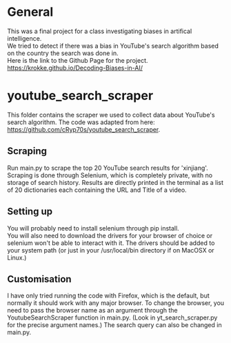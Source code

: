 # General 

This was a final project for a class investigating biases in artifical intelligence.  
We tried to detect if there was a bias in YouTube's search algorithm based on the country the search was done in.  
Here is the link to the Github Page for the project.  
https://krokke.github.io/Decoding-Biases-in-AI/

# youtube_search_scraper

This folder contains the scraper we used to collect data about YouTube's search algorithm. 
The code was adapted from here: https://github.com/cRyp70s/youtube_search_scraper.

## Scraping

Run main.py to scrape the top 20 YouTube search results for 'xinjiang'.
Scraping is done through Selenium, which is completely private, with no storage of search history. 
Results are directly printed in the terminal as a list of 20 dictionaries each containing the URL and Title of a video.

## Setting up

You will probably need to install selenium through pip install.  
You will also need to download the drivers for your browser of choice or selenium won't be able to interact with it. The drivers should be added to your system path (or just in your /usr/local/bin directory if on MacOSX or Linux.) 


## Customisation

I have only tried running the code with Firefox, which is the default, but normally it should work with any major browser. To change the browser, you need to pass the browser name as an argument through the YoutubeSearchScraper function in main.py. (Look in yt_search_scraper.py for the precise argument names.) The search query can also be changed in main.py.
